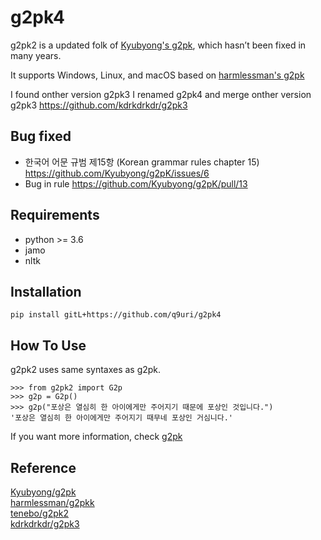 # g2pk4
g2pk2 is a updated folk of [Kyubyong's g2pk](https://github.com/Kyubyong/g2pK), which hasn’t been fixed in many years.

It supports Windows, Linux, and macOS based on [harmlessman's g2pk](https://github.com/harmlessman/g2pkk)

I found onther version g2pk3
I renamed g2pk4 and merge onther version g2pk3
https://github.com/kdrkdrkdr/g2pk3

## Bug fixed
* 한국어 어문 규범 제15항 (Korean grammar rules chapter 15) https://github.com/Kyubyong/g2pK/issues/6
* Bug in rule https://github.com/Kyubyong/g2pK/pull/13
## Requirements
* python >= 3.6
* jamo
* nltk


## Installation
```
pip install gitL+https://github.com/q9uri/g2pk4
```

## How To Use
g2pk2 uses same syntaxes as g2pk.
```
>>> from g2pk2 import G2p
>>> g2p = G2p()
>>> g2p("포상은 열심히 한 아이에게만 주어지기 때문에 포상인 것입니다.")
'포상은 열심히 한 아이에게만 주어지기 때무네 포상인 거심니다.'
```
If you want more information, check [g2pk](https://github.com/Kyubyong/g2pK)

## Reference
[Kyubyong/g2pk](https://github.com/Kyubyong/g2pK)<br>
[harmlessman/g2pkk](https://github.com/harmlessman/g2pkk)<br>
[tenebo/g2pk2](https://github.com/tenebo/g2pk2)<br>
[kdrkdrkdr/g2pk3](https://github.com/kdrkdrkdr/g2pk3)<br>